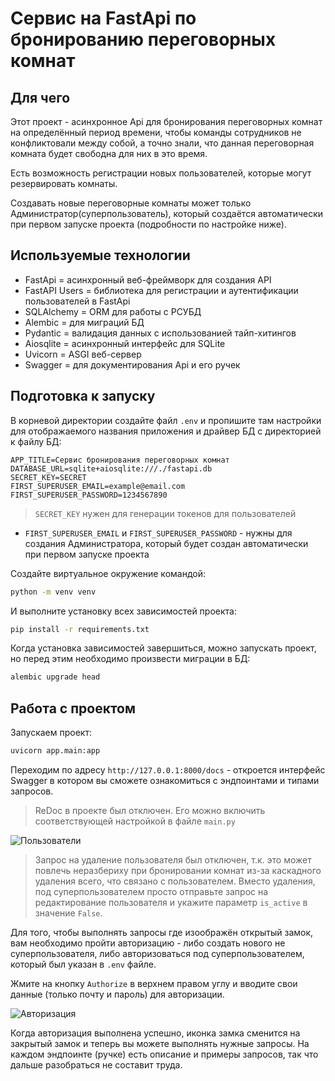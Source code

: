 # Сервис на FastApi по бронированию переговорных комнат

## Для чего

Этот проект - асинхронное Api для бронирования переговорных комнат на определённый период времени, чтобы команды сотрудников не конфликтовали между собой, а точно знали, что данная переговорная комната будет свободна для них в это время.

Есть возможность регистрации новых пользователей, которые могут резервировать комнаты.

Создавать новые переговорные комнаты может только Администратор(суперпользователь), который создаётся автоматически при первом запуске проекта (подробности по настройке ниже).

## Используемые технологии

- FastApi = асинхронный веб-фреймворк для создания API
- FastAPI Users = библиотека для регистрации и аутентификации пользователей в FastApi
- SQLAlchemy = ORM для работы с РСУБД
- Alembic = для миграций БД
- Pydantic = валидация данных с использованией тайп-хитингов
- Aiosqlite = асинхронный интерфейс для SQLite
- Uvicorn = ASGI веб-сервер
- Swagger = для документирования Api и его ручек

## Подготовка к запуску

В корневой директории создайте файл `.env` и пропишите там настройки для отображаемого названия приложения и драйвер БД с директорией к файлу БД:

```text
APP_TITLE=Сервис бронирования переговорных комнат
DATABASE_URL=sqlite+aiosqlite:///./fastapi.db
SECRET_KEY=SECRET
FIRST_SUPERUSER_EMAIL=example@email.com
FIRST_SUPERUSER_PASSWORD=1234567890
```


> `SECRET_KEY` нужен для генерации токенов для пользователей

- `FIRST_SUPERUSER_EMAIL` и `FIRST_SUPERUSER_PASSWORD` - нужны для создания Администратора, который будет создан автоматически при первом запуске проекта

Создайте виртуальное окружение командой:

```bash
python -m venv venv
```

И выполните установку всех зависимостей проекта:

```bash
pip install -r requirements.txt
```

Когда установка зависимостей завершиться, можно запускать проект, но перед этим необходимо произвести миграции в БД:

```bash
alembic upgrade head
```

## Работа с проектом

Запускаем проект:

```bash
uvicorn app.main:app
```

Переходим по адресу `http://127.0.0.1:8000/docs` - откроется интерфейс Swagger в котором вы сможете ознакомиться с эндпоинтами и типами запросов.

> ReDoc в проекте был отключен. Его можно включить соответствующей настройкой в файле `main.py`

![Пользователи](assets/1.png)

> Запрос на удаление пользователя был отключен, т.к. это может повлечь неразбериху при бронировании комнат из-за каскадного удаления всего, что связано с пользователем. Вместо удаления, под суперпользователем просто отправьте запрос на редактирование пользователя и укажите параметр `is_active` в значение `False`.

Для того, чтобы выполнять запросы где изоображён открытый замок, вам необходимо пройти авторизацию - либо создать нового не суперпользователя, либо авторизоваться под суперпользователем, который был указан в `.env` файле.

Жмите на кнопку `Authorize` в верхнем правом углу и вводите свои данные (только почту и пароль) для авторизации.

![Авторизация](assets/2.png)

Когда авторизация выполнена успешно, иконка замка сменится на закрытый замок и теперь вы можете выполнять нужные запросы. На каждом эндпоинте (ручке) есть описание и примеры запросов, так что дальше разобраться не составит труда.
